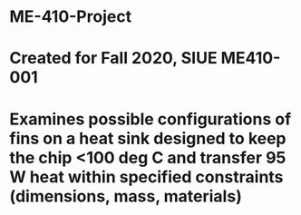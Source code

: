 # ME-410-Project
# Created for Fall 2020, SIUE ME410-001
# Examines possible configurations of fins on a heat sink designed to keep the chip <100 deg C and transfer 95 W heat within specified constraints (dimensions, mass, materials)
